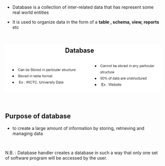 - Database is a collection of inter-related data that has represent some real world entities

- It is used to organize data in the form of a **table , schema, view, reports** etc

&nbsp;

<img alt="Database" src="https://github.com/Chaitalykundu/Core-Subject/blob/master/DBMS/assets/2.PNG">

&nbsp;

## Purpose of database

- to create a large amount of information by storing, retrieving and managing data

&nbsp;

N.B. : Database handler creates a database in such a way that only one set of software program will be accessed by the user.

